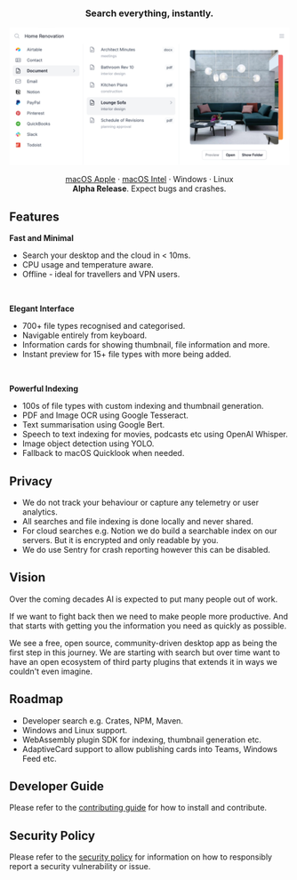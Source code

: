 <h3 align="center">
Search everything, instantly.
</h3>

<p align="center">
  <img width="600" src="docs/assets/screenshot.png" alt="Screenshot">
</p>

<p align="center">
  <a href="https://github.com/harana/search/releases/download/untagged-77d937caf71cfca642f6/harana-darwin-aarch64.dmg">macOS Apple</a> ·
  <a href="https://github.com/harana/search/releases/download/untagged-77d937caf71cfca642f6/harana-darwin-x86_64.dmg">macOS Intel</a> ·
  Windows ·
  Linux
  <br />
  <b>Alpha Release</b>. Expect bugs and crashes.
</p>


## Features

<b>Fast and Minimal</b>
* Search your desktop and the cloud in < 10ms.
* CPU usage and temperature aware.
* Offline - ideal for travellers and VPN users.

<br />

<b>Elegant Interface</b>
* 700+ file types recognised and categorised.
* Navigable entirely from keyboard.
* Information cards for showing thumbnail, file information and more.
* Instant preview for 15+ file types with more being added.


<br />

<b>Powerful Indexing</b>
* 100s of file types with custom indexing and thumbnail generation.
* PDF and Image OCR using Google Tesseract. 
* Text summarisation using Google Bert.
* Speech to text indexing for movies, podcasts etc using OpenAI Whisper.
* Image object detection using YOLO.
* Fallback to macOS Quicklook when needed. 

## Privacy

* We do not track your behaviour or capture any telemetry or user analytics.
* All searches and file indexing is done locally and never shared.
* For cloud searches e.g. Notion we do build a searchable index on our servers. But it is encrypted and only readable by you. 
* We do use Sentry for crash reporting however this can be disabled.

## Vision

Over the coming decades AI is expected to put many people out of work. 

If we want to fight back then we need to make people more productive. And that starts with getting you the information you need as quickly as possible. 

We see a free, open source, community-driven desktop app as being the first step in this journey. We are starting with search but over time want to have an open ecosystem of third party plugins that extends it in ways we couldn't even imagine.


## Roadmap

* Developer search e.g. Crates, NPM, Maven. 
* Windows and Linux support.
* WebAssembly plugin SDK for indexing, thumbnail generation etc.
* AdaptiveCard support to allow publishing cards into Teams, Windows Feed etc.

## Developer Guide

Please refer to the [contributing guide](CONTRIBUTING.md) for how to install and contribute.

## Security Policy

Please refer to the [security policy](SECURITY.md) for information on how to responsibly report a security vulnerability or issue.